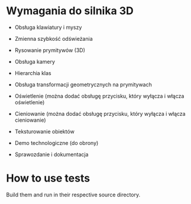 
# Wymagania do silnika 3D

- Obsługa klawiatury i myszy

- Zmienna szybkość odświeżania

- Rysowanie prymitywów (3D)
  
- Obsługa kamery

- Hierarchia klas

- Obsługa transformacji geometrycznych na prymitywach

- Oświetlenie (można dodać obsługę przycisku, który wyłącza i włącza oświetlenie)

- Cieniowanie (można dodać obsługę przycisku, który wyłącza i włącza cieniowanie)

- Teksturowanie obiektów

- Demo technologiczne (do obrony)

- Sprawozdanie i dokumentacja

# How to use tests

Build them and run in their respective source directory. 
